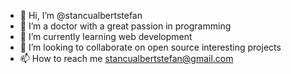 - 👋 Hi, I’m @stancualbertstefan
- 👀 I’m a doctor with a great passion in programming
- 🌱 I’m currently learning web development 
- 💞️ I’m looking to collaborate on open source interesting projects
- 📫 How to reach me stancualbertstefan@gmail.com

<!---
stancualbertstefan/stancualbertstefan is a ✨ special ✨ repository because its `README.md` (this file) appears on your GitHub profile.
You can click the Preview link to take a look at your changes.
--->

